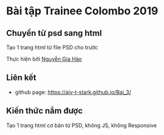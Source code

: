 # Bài tập Trainee Colombo 2019

## Chuyển từ psd sang html

Tạo 1 trang html từ file PSD cho trước

Thực hiện bởi [Nguyễn Gia Hào](https://github.com/AIV-T-STARK)

## Liên kết
- github page: https://aiv-t-stark.github.io/Bai_3/

## Kiến thức nắm được

Tạo 1 trang html cơ bản từ PSD, không JS, không Responsive